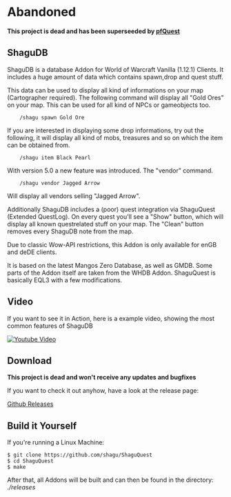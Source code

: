 # Abandoned
**This project is dead and has been superseeded by [pfQuest](https://github.com/shagu/pfQuest)**

## ShaguDB
ShaguDB is a database Addon for World of Warcraft Vanilla (1.12.1) Clients.
It includes a huge amount of data which contains spawn,drop and quest stuff.

This data can be used to display all kind of informations on your map (Cartographer required).
The following command will display all "Gold Ores" on your map.
This can be used for all kind of NPCs or gameobjects too.

		/shagu spawn Gold Ore

If you are interested in displaying some drop informations, try out the following,
it will display all kind of mobs, treasures and so on which the item can be obtained from.

		/shagu item Black Pearl

With version 5.0 a new feature was introduced. The "vendor" command.

		/shagu vendor Jagged Arrow

Will display all vendors selling "Jagged Arrow".

Additionally ShaguDB includes a (poor) quest integration via ShaguQuest (Extended QuestLog).
On every quest you'll see a "Show" button, which will display all known questrelated stuff on your map.
The "Clean" button removes every ShaguDB note from the map.

Due to classic Wow-API restrictions, this Addon is only available for enGB and deDE clients.

It is based on the latest Mangos Zero Database, as well as GMDB.
Some parts of the Addon itself are taken from the WHDB Addon. ShaguQuest is basically EQL3 with a few modifications.

## Video
If you want to see it in Action, here is a example video, showing the most common features of ShaguDB

[![Youtube Video](https://img.youtube.com/vi/SYrCEI_2Axg/0.jpg)](https://www.youtube.com/watch?v=SYrCEI_2Axg)

## Download
**This project is dead and won't receive any updates and bugfixes**

If you want to check it out anyhow, have a look at the release page:

[Github Releases](https://github.com/shagu/ShaguQuest/releases)

## Build it Yourself
If you're running a Linux Machine:

    $ git clone https://github.com/shagu/ShaguQuest
    $ cd ShaguQuest
    $ make

After that, all Addons will be built and can then be found in the directory: _./releases_
